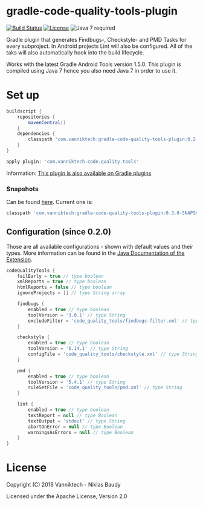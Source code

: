 # gradle-code-quality-tools-plugin

[![Build Status](https://travis-ci.org/vanniktech/gradle-code-quality-tools-plugin.svg?branch=master)](https://travis-ci.org/vanniktech/gradle-code-quality-tools-plugin?branch=master)
[![License](http://img.shields.io/:license-apache-blue.svg)](http://www.apache.org/licenses/LICENSE-2.0.html)
![Java 7 required](https://img.shields.io/badge/java-7-brightgreen.svg)

Gradle plugin that generates Findbugs-, Checkstyle- and PMD Tasks for every subproject. In Android projects Lint will also be configured. All of the taks will also automatically hook into the build lifecycle.

Works with the latest Gradle Android Tools version 1.5.0. This plugin is compiled using Java 7 hence you also need Java 7 in order to use it.

# Set up

```groovy
buildscript {
    repositories {
        mavenCentral()
    }
    dependencies {
        classpath 'com.vanniktech:gradle-code-quality-tools-plugin:0.2.0'
    }
}

apply plugin: 'com.vanniktech.code.quality.tools'
```

Information: [This plugin is also available on Gradle plugins](https://plugins.gradle.org/plugin/com.vanniktech.code.quality.tools)

### Snapshots

Can be found [here](https://oss.sonatype.org/#nexus-search;quick~gradle-code-quality-tools-plugin). Current one is:

```groovy
classpath 'com.vanniktech:gradle-code-quality-tools-plugin:0.3.0-SNAPSHOT'
```

## Configuration (since 0.2.0)

Those are all available configurations - shown with default values and their types. More information can be found in the [Java Documentation of the Extension](src/main/groovy/com/vanniktech/code/quality/tools/CodeQualityToolsPluginExtension.groovy).

```groovy
codeQualityTools {
    failEarly = true // type boolean
    xmlReports = true // type boolean
    htmlReports = false // type boolean
    ignoreProjects = [] // type String array

    findbugs {
        enabled = true // type boolean
        toolVersion = '3.0.1' // type String
        excludeFilter = 'code_quality_tools/findbugs-filter.xml' // type String
    }

    checkstyle {
        enabled = true // type boolean
        toolVersion = '6.14.1' // type String
        configFile = 'code_quality_tools/checkstyle.xml' // type String
    }

    pmd {
        enabled = true // type boolean
        toolVersion = '5.4.1' // type String
        ruleSetFile = 'code_quality_tools/pmd.xml' // type String
    }

    lint {
        enabled = true // type boolean
        textReport = null // type Boolean
        textOutput = 'stdout' // type String
        abortOnError = null // type Boolean
        warningsAsErrors = null // type Boolean
    }
}

```

# License

Copyright (C) 2016 Vanniktech - Niklas Baudy

Licensed under the Apache License, Version 2.0